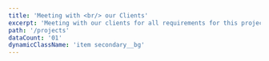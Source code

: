 ```yaml
---
title: 'Meeting with <br/> our Clients'
excerpt: 'Meeting with our clients for all requirements for this project we start now'
path: '/projects'
dataCount: '01'
dynamicClassName: 'item secondary__bg'
---
```

